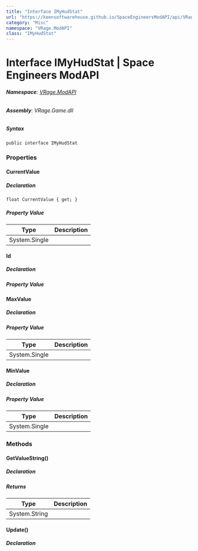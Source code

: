 ```yaml
---
title: "Interface IMyHudStat"
url: "https://keensoftwarehouse.github.io/SpaceEngineersModAPI/api/VRage.ModAPI.IMyHudStat.html"
category: "Misc"
namespace: "VRage.ModAPI"
class: "IMyHudStat"
---
```


# Interface IMyHudStat | Space Engineers ModAPI

###### **Namespace**: [VRage.ModAPI](https://keensoftwarehouse.github.io/SpaceEngineersModAPI/api/VRage.ModAPI.html)

###### **Assembly**: VRage.Game.dll

##### Syntax

```
public interface IMyHudStat
```

### [](#properties)Properties

#### [](#VRage_ModAPI_IMyHudStat_CurrentValue)CurrentValue

##### Declaration

```
float CurrentValue { get; }
```

##### Property Value

| Type | Description |
| --- | --- |
| System.Single |     |

#### [](#VRage_ModAPI_IMyHudStat_Id)Id

##### Declaration

##### Property Value

#### [](#VRage_ModAPI_IMyHudStat_MaxValue)MaxValue

##### Declaration

##### Property Value

| Type | Description |
| --- | --- |
| System.Single |     |

#### [](#VRage_ModAPI_IMyHudStat_MinValue)MinValue

##### Declaration

##### Property Value

| Type | Description |
| --- | --- |
| System.Single |     |

### [](#methods)Methods

#### [](#VRage_ModAPI_IMyHudStat_GetValueString)GetValueString()

##### Declaration

##### Returns

| Type | Description |
| --- | --- |
| System.String |     |

#### [](#VRage_ModAPI_IMyHudStat_Update)Update()

##### Declaration